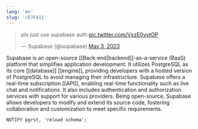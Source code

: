 ```yaml
---
lang: 'en'
slug: '/E7F411'
---
```


<blockquote class="twitter-tweet">

<p lang="en" dir="ltr">

pls just use supabase auth <a href="https://t.co/VxzE0vvtOP">pic.twitter.com/VxzE0vvtOP</a>

</p>

&mdash; Supabase (@supabase) <a href="https://twitter.com/supabase/status/1653808436302295043?ref_src=twsrc%5Etfw">May 3, 2023</a>

</blockquote>

Supabase is an open-source [[Back-end|backend]]-as-a-service (BaaS) platform that simplifies application development. It utilizes PostgreSQL as its core [[database]] [[engine]], providing developers with a hosted version of PostgreSQL to avoid managing their infrastructure. Supabase offers a real-time subscription [[API]], enabling real-time functionality such as live chat and notifications. It also includes authentication and authorization services with support for various providers. Being open-source, Supabase allows developers to modify and extend its source code, fostering collaboration and customization to meet specific requirements.

```
NOTIFY pgrst, 'reload schema';
```
